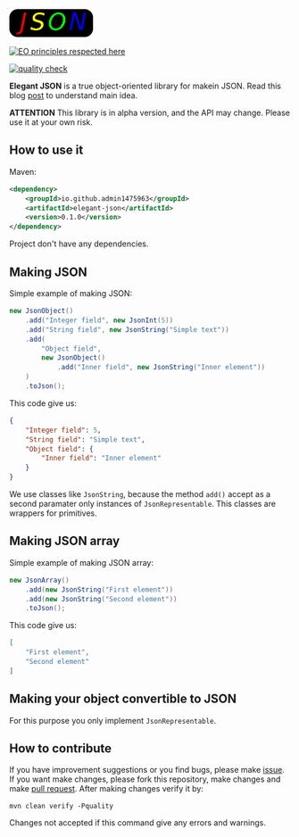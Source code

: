 <img src="logo.png" width="150px" height="50px">

[![EO principles respected here](https://www.elegantobjects.org/badge.svg)](https://www.elegantobjects.org)

[![quality check](https://github.com/admin1475963/alpha-exam/actions/workflows/check.yml/badge.svg)](https://github.com/admin1475963/alpha-exam/actions/workflows/check.yml)

**Elegant JSON** is a true object-oriented library for makein JSON.
Read this blog [post](https://www.yegor256.com/2016/04/05/printers-instead-of-getters.html)
to understand main idea.

**ATTENTION** This library is in alpha version, and the API may change.
Please use it at your own risk.

## How to use it

Maven:
```xml
<dependency>
    <groupId>io.github.admin1475963</groupId>
    <artifactId>elegant-json</artifactId>
    <version>0.1.0</version>
</dependency>
```

Project don't have any dependencies.

## Making JSON

Simple example of making JSON:
```java
new JsonObject()
    .add("Integer field", new JsonInt(5))
    .add("String field", new JsonString("Simple text"))
    .add(
        "Object field",
        new JsonObject()
            .add("Inner field", new JsonString("Inner element"))
    )
    .toJson();
```

This code give us:
```json
{
    "Integer field": 5,
    "String field": "Simple text",
    "Object field": {
        "Inner field": "Inner element"
    }
}
```

We use classes like `JsonString`, because the method `add()` accept
as a second paramater only instances of `JsonRepresentable`.
This classes are wrappers for primitives.

## Making JSON array

Simple example of making JSON array:
```java
new JsonArray()
    .add(new JsonString("First element"))
    .add(new JsonString("Second element"))
    .toJson();
```

This code give us:
```json
[
    "First element",
    "Second element"
]
```
## Making your object convertible to JSON

For this purpose you only implement `JsonRepresentable`.


## How to contribute

If you have improvement suggestions or you find bugs, please make [issue](https://github.com/admin1475963/elegant-json/issues).
If you want make changes, please fork this repository, make changes and make [pull request](https://github.com/admin1475963/elegant-json/pulls).
After making changes verify it by:
```
mvn clean verify -Pquality
```

Changes not accepted if this command give any errors and warnings.
